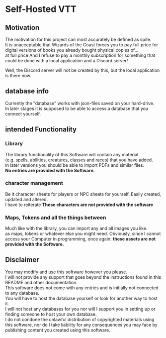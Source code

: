 # Self-Hosted VTT

## Motivation

The motivation for this project can most accurately be defined as spite.  
It is unacceptable that Wizards of the Coast forces you to pay full price for digital versions of books
you already bought physical copies of...  
at full price
And I refuse to pay a monthly subscription for something that could be done with a local application and a Discord server!

Well, the Discord server will not be created by this, but the local application is there now.

## database info

Currently the "database" works with json-files saved on your hard-drive.  
In later stages it is supposed to be able to access a database that you connect yourself.

## intended Functionality

### Library

The library functionality of this Software will contain any material  
(e.g. spells, abilities, creatures, classes and races) that you have added.  
In later versions you should be able to import PDFs and similar files.  
**No entries are provided with the Software.**

### character management

Be it character sheets for players or NPC sheets for yourself. Easily created, updated and altered.  
I have to reiterate **These characters are not provided with the software**

### Maps, Tokens and all the things between

Much like with the library, you can import any and all images you like.  
as maps, tokens or whatever else you might need.
Obviously, since I cannot access your Computer in programming, once again:
**these assets are not provided with the Software.**

## Disclaimer

You may modify and use this software however you please.  
I will not provide any support that goes beyond the instructions found in this README and other documentation.  
This software does not come with any entries and is initially not connected to any database.  
You will have to host the database yourself or look for another way to host it.  
I will not host any databases for you nor will I support you in setting up or finding someone to host your own database.  
I do not condone the unlawful distribution of copyrighted materials using this software,
nor do I take liability for any consequences you may face by publishing content you created using this software.
